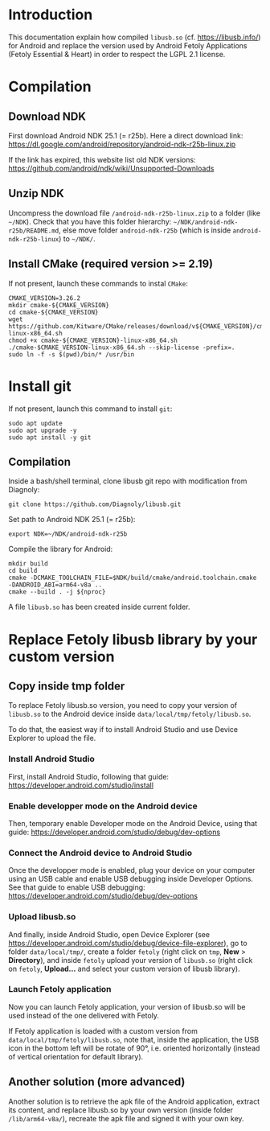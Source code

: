 # Introduction
This documentation explain how compiled `libusb.so` (cf. https://libusb.info/) for Android and replace the version used by Android Fetoly Applications (Fetoly Essential & Heart) in order to respect the LGPL 2.1 license.

# Compilation
## Download NDK
First download Android NDK 25.1 (= r25b). Here a direct download link: https://dl.google.com/android/repository/android-ndk-r25b-linux.zip

If the link has expired, this website list old NDK versions: https://github.com/android/ndk/wiki/Unsupported-Downloads

## Unzip NDK
Uncompress the download file `/android-ndk-r25b-linux.zip` to a folder (like `~/NDK`).
Check that you have this folder hierarchy: `~/NDK/android-ndk-r25b/README.md`, else move folder `android-ndk-r25b` (which is inside `android-ndk-r25b-linux`) to `~/NDK/`.

## Install CMake (required version >= 2.19)
If not present, launch these commands to instal `CMake`:
```
CMAKE_VERSION=3.26.2
mkdir cmake-${CMAKE_VERSION}
cd cmake-${CMAKE_VERSION}
wget https://github.com/Kitware/CMake/releases/download/v${CMAKE_VERSION}/cmake-${CMAKE_VERSION}-linux-x86_64.sh
chmod +x cmake-${CMAKE_VERSION}-linux-x86_64.sh
./cmake-$CMAKE_VERSION-linux-x86_64.sh --skip-license -prefix=.
sudo ln -f -s $(pwd)/bin/* /usr/bin
```

# Install git
If not present, launch this command to install `git`:
```
sudo apt update
sudo apt upgrade -y
sudo apt install -y git
```

## Compilation
Inside a bash/shell terminal, clone libusb git repo with modification from Diagnoly:
```
git clone https://github.com/Diagnoly/libusb.git
```

Set path to Android NDK 25.1 (= r25b):
```
export NDK=~/NDK/android-ndk-r25b
```

Compile the library for Android:
```
mkdir build
cd build
cmake -DCMAKE_TOOLCHAIN_FILE=$NDK/build/cmake/android.toolchain.cmake -DANDROID_ABI=arm64-v8a ..
cmake --build . -j ${nproc}
```

A file `libusb.so` has been created inside current folder.

# Replace Fetoly libusb library by your custom version
## Copy inside tmp folder
To replace Fetoly libusb.so version, you need to copy your version of `libusb.so` to the Android device inside `data/local/tmp/fetoly/libusb.so`.

To do that, the easiest way if to install Android Studio and use Device Explorer to upload the file.

### Install Android Studio
First, install Android Studio, following that guide: https://developer.android.com/studio/install

### Enable developper mode on the Android device
Then, temporary enable Developer mode on the Android Device, using that guide: https://developer.android.com/studio/debug/dev-options

### Connect the Android device to Android Studio
Once the developper mode is enabled, plug your device on your computer using an USB cable and enable USB debugging inside Developer Options. See that guide to enable USB debugging: https://developer.android.com/studio/debug/dev-options

### Upload libusb.so
And finally, inside Android Studio, open Device Explorer (see https://developer.android.com/studio/debug/device-file-explorer), go to folder `data/local/tmp/`, create a folder `fetoly` (right click on `tmp`, **New** > **Directory**), and inside `fetoly` upload your version of `libusb.so` (right click on `fetoly`, **Upload...** and select your custom version of libusb library).

### Launch Fetoly application
Now you can launch Fetoly application, your version of libusb.so will be used instead of the one delivered with Fetoly.

If Fetoly application is loaded with a custom version from `data/local/tmp/fetoly/libusb.so`, note that, inside the application, the USB icon in the bottom left will be rotate of 90°, i.e. oriented horizontally (instead of vertical orientation for default library).

## Another solution (more advanced)
Another solution is to retrieve the apk file of the Android application, extract its content, and replace libusb.so by your own version (inside folder `/lib/arm64-v8a/`), recreate the apk file and signed it with your own key.